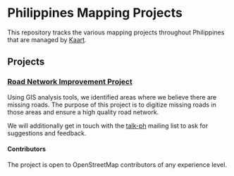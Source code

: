 # Philippines Mapping Projects
This repository tracks the various mapping projects throughout Philippines that are managed by [Kaart](https://github.com/KaartGroup/Philippines/blob/master/KAART.md "Kaart").

## Projects

### [Road Network Improvement Project](https://github.com/KaartGroup/Philippines/projects/1 "Project 1")
Using GIS analysis tools, we identified areas where we believe there are missing roads. The purpose of this project is to digitize missing roads in those areas and ensure a high quality road network.

We will additionally get in touch with the [talk-ph](https://lists.openstreetmap.org/listinfo/talk-ph) mailing list to ask for suggestions and feedback.

#### Contributors
The project is open to OpenStreetMap contributors of any experience level.
